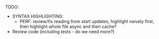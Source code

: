TODO:
- SYNTAX HIGHLIGHTING:
  - PERF: review/fix reading from start updates, highlight naively first, then highlight whole file async and then cache?
- Review code (including tests - do we need more?)
